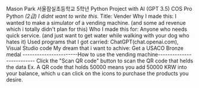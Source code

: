 Mason Park 서울잠실초등학교 5학년 
Python Project with AI (GPT 3.5) COS Pro Python *(2급) I didnt want to write this.*
Title: Vender
Why I made this: I wanted to make a simulator of a vending machine. (and some ad revenue which i totally didn't plan for this)
Who I made this for: Anyone who needs quick service. (and just want to get water while walking with your dog who hates it) Used programs that I got carried: ChatGPT(chat.openai.com), Visual Studio code
My dream that i want to achive: Get a USACO Bronze medal
-----------------------How to use the vending machine--------------------------
Click the "Scan QR code" button to scan the QR code that helds the data Ex. A QR code that holds 50000 means you add 50000 KRW into your balance, which u can click on the icons to purchase the products you desire.
